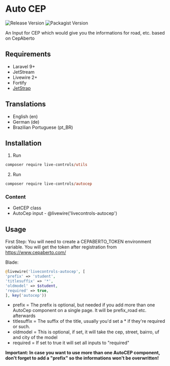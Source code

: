 # Auto CEP
 ![Release Version](https://img.shields.io/github/v/release/live-controls/autocep)
 ![Packagist Version](https://img.shields.io/packagist/v/live-controls/autocep?color=%23007500)

 An Input for CEP which would give you the informations for road, etc. based on CepAberto

## Requirements
- Laravel 9+
- JetStream
- Livewire 2+
- Fortify
- [JetStrap](https://github.com/nascent-africa/jetstrap)


## Translations
- English (en)
- German (de)
- Brazilian Portuguese (pt_BR)


## Installation

1. Run 
```ps 
composer require live-controls/utils
```
2. Run
```ps
composer require live-controls/autocep
```


### Content
- GetCEP class
- AutoCep input - @livewire('livecontrols-autocep')


## Usage
First Step:
You will need to create a CEPABERTO_TOKEN environment variable. You will get the token after registration from https://www.cepaberto.com/

Blade:
```php
@livewire('livecontrols-autocep', [
'prefix' => 'student',
'titlesuffix' => '*',
'oldmodel' => $student,
'required' => true,
], key('autocep'))
```
* prefix = The prefix is optional, but needed if you add more than one AutoCep component on a single page. It will be prefix_road etc. afterwards
* titlesuffix = The suffix of the title, usually you'd set a * if they're required or such.
* oldmodel = This is optional, if set, it will take the cep, street, bairro, uf and city of the model
* required = If set to true it will set all inputs to "required"

**Important: In case you want to use more than one AutoCEP component, don't forget to add a "prefix" so the informations won't be overwritten!**